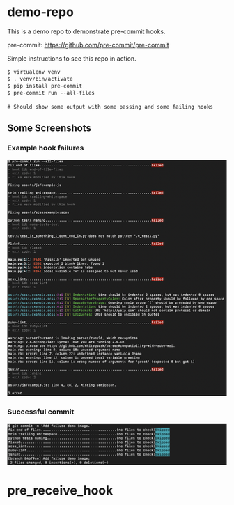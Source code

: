 demo-repo
=========

This is a demo repo to demonstrate pre-commit hooks.

pre-commit: https://github.com/pre-commit/pre-commit

Simple instructions to see this repo in action.

    $ virtualenv venv
    $ . venv/bin/activate
    $ pip install pre-commit
    $ pre-commit run --all-files

    # Should show some output with some passing and some failing hooks


## Some Screenshots

### Example hook failures

![Example failures](https://raw.githubusercontent.com/pre-commit/demo-repo/master/img/demo_all_files.png)

### Successful commit

![Example failures](https://raw.githubusercontent.com/pre-commit/demo-repo/master/img/demo_commit.png)
# pre_receive_hook
